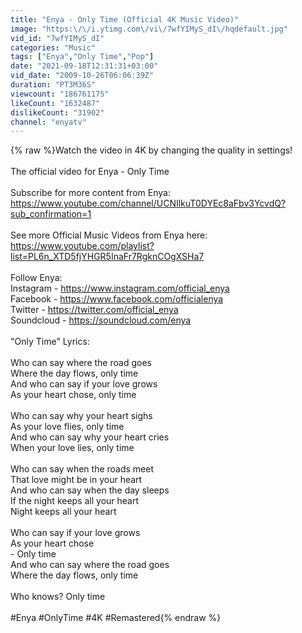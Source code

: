 ```yaml
---
title: "Enya - Only Time (Official 4K Music Video)"
image: "https:\/\/i.ytimg.com\/vi\/7wfYIMyS_dI\/hqdefault.jpg"
vid_id: "7wfYIMyS_dI"
categories: "Music"
tags: ["Enya","Only Time","Pop"]
date: "2021-09-18T12:31:31+03:00"
vid_date: "2009-10-26T06:06:39Z"
duration: "PT3M36S"
viewcount: "186761175"
likeCount: "1632487"
dislikeCount: "31902"
channel: "enyatv"
---
```

{% raw %}Watch the video in 4K by changing the quality in settings!<br /><br />The official video for Enya - Only Time<br /><br />Subscribe for more content from Enya: <a rel="nofollow" target="blank" href="https://www.youtube.com/channel/UCNIlkuT0DYEc8aFbv3YcvdQ?sub_confirmation=1">https://www.youtube.com/channel/UCNIlkuT0DYEc8aFbv3YcvdQ?sub_confirmation=1</a><br /><br />See more Official Music Videos from Enya here:<br /><a rel="nofollow" target="blank" href="https://www.youtube.com/playlist?list=PL6n_XTD5fjYHGR5InaFr7RgknCOgXSHa7">https://www.youtube.com/playlist?list=PL6n_XTD5fjYHGR5InaFr7RgknCOgXSHa7</a> <br /> <br />Follow Enya:<br />Instagram - <a rel="nofollow" target="blank" href="https://www.instagram.com/official_enya">https://www.instagram.com/official_enya</a><br />Facebook - <a rel="nofollow" target="blank" href="https://www.facebook.com/officialenya">https://www.facebook.com/officialenya</a><br />Twitter - <a rel="nofollow" target="blank" href="https://twitter.com/official_enya">https://twitter.com/official_enya</a><br />Soundcloud - <a rel="nofollow" target="blank" href="https://soundcloud.com/enya">https://soundcloud.com/enya</a><br /><br />&quot;Only Time&quot; Lyrics:<br /><br />Who can say where the road goes<br />Where the day flows, only time<br />And who can say if your love grows<br />As your heart chose, only time<br /><br />Who can say why your heart sighs<br />As your love flies, only time<br />And who can say why your heart cries<br />When your love lies, only time<br /><br />Who can say when the roads meet<br />That love might be in your heart<br />And who can say when the day sleeps<br />If the night keeps all your heart<br />Night keeps all your heart<br /><br />Who can say if your love grows<br />As your heart chose<br />- Only time<br />And who can say where the road goes<br />Where the day flows, only time<br /><br />Who knows? Only time<br /><br />#Enya #OnlyTime #4K #Remastered{% endraw %}
